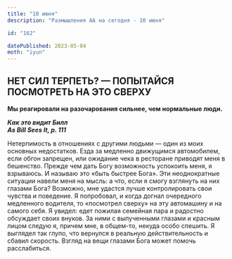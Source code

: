 ```yaml
---
title: "10 июня"
description: "Размышления АА на сегодня - 10 июня"

id: "162"

datePublished: 2023-05-04
moth: "iyun"
---
```


## НЕТ СИЛ ТЕРПЕТЬ? — ПОПЫТАЙСЯ ПОСМОТРЕТЬ НА ЭТО СВЕРХУ

**Мы реагировали на разочарования сильнее, чем нормальные люди.**

**_Как это видит Билл  
As Bill Sees It, p. 111_**

Нетерпимость в отношениях с другими людьми — один из моих основных
недостатков. Езда за медленно движущимся автомобилем, если обгон запрещен, или
ожидание чека в ресторане приводят меня в бешенство. Прежде чем дать Богу
возможность успокоить меня, я взрываюсь. И называю это «быть быстрее Бога».
Эти неоднократные ситуации навели меня на мысль: а что, если я смогу взглянуть
на них глазами Бога? Возможно, мне удастся лучше контролировать свои чувства и
поведение. Я попробовал, и когда догнал очередного медленного водителя, то
«посмотрел сверху» на эту автомашину и на самого себя. Я увидел: едет пожилая
семейная пара и радостно обсуждает своих внуков. За ними с выпученными глазами
и красным лицом следую я, причем мне, в общем-то, некуда особо спешить. Я
выглядел так глупо, что вернулся в реальную действительность и сбавил
скорость. Взгляд на вещи глазами Бога может помочь расслабиться.
